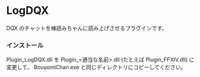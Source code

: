# LogDQX
DQX のチャットを棒読みちゃんに読み上げさせるプラグインです。

### インストール

Plugin_LogDQX.dll を Plugin_<適当な名前>.dll (たとえば Plugin_FFXIV.dll) に変更して、
BouyomiChan.exe と同じディレクトリにコピーしてください。
